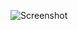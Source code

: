 ![Screenshot](https://raw.githubusercontent.com/Cryakl/Ultimate-RAT-Collection/refs/heads/main/LiberiumRat/Liberium%201.8/Screenshot.png)
